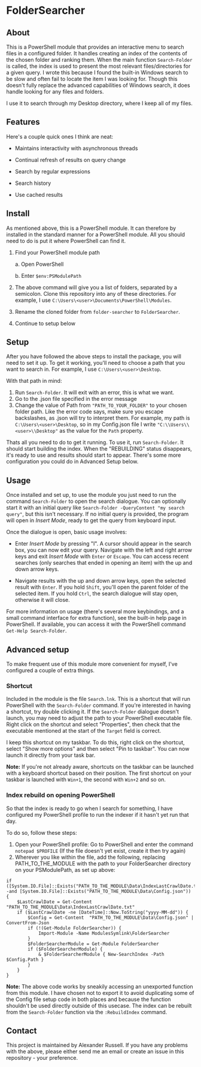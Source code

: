 # FolderSearcher

## About

This is a PowerShell module that provides an interactive menu to search files in a configured folder. It handles creating an index of the contents of the chosen folder and ranking them. When the main function `Search-Folder` is called, the index is used to present the most relevant files/directories for a given query. I wrote this because I found the built-in Windows search to be slow and often fail to locate the item I was looking for. Though this doesn't fully replace the advanced capabilities of Windows search, it does handle looking for any files and folders.

I use it to search through my Desktop directory, where I keep all of my files.

## Features

Here's a couple quick ones I think are neat:

* Maintains interactivity with asynchronous threads

* Continual refresh of results on query change

* Search by regular expressions

* Search history

* Use cached results

## Install

As mentioned above, this is a PowerShell module. It can therefore by installed in the standard manner for a PowerShell module. All you should need to do is put it where PowerShell can find it.

1. Find your PowerShell module path

    a. Open PowerShell

    b. Enter `$env:PSModulePath`

2. The above command will give you a list of folders, separated by a semicolon. Clone this repository into any of these directories. For example, I use `C:\Users\<user>\Documents\PowerShell\Modules`.

3. Rename the cloned folder from `folder-searcher` to `FolderSearcher`.

3. Continue to setup below

## Setup

After you have followed the above steps to install the package, you will need to set it up. To get it working, you'll need to choose a path that you want to search in. For example, I use `C:\Users\<user>\Desktop`.

With that path in mind:

1. Run `Search-Folder`. It will exit with an error, this is what we want.
2. Go to the .json file specified in the error message
3. Change the value of Path from `"PATH_TO_YOUR_FOLDER"` to your chosen folder path. Like the error code says, make sure you escape backslashes, as .json will try to interpret them. For example, my path is `C:\Users\<user>\Desktop`, so in my Config.json file I write `"C:\\Users\\<user>\\Desktop"` as the value for the `Path` property.

Thats all you need to do to get it running. To use it, run `Search-Folder`. It should start building the index. When the "REBUILDING" status disappears, it's ready to use and results should start to appear. There's some more configuration you could do in Advanced Setup below.

## Usage

Once installed and set up, to use the module you just need to run the command `Search-Folder` to open the search dialogue. You can optionally start it with an initial query like `Search-Folder -QueryContent "my search query"`, but this isn't necessary. If no initial query is provided, the program will open in *Insert Mode*, ready to get the query from keyboard input.

Once the dialogue is open, basic usage involves:

* Enter *Insert Mode* by pressing "I". A cursor should appear in the search box, you can now edit your query. Navigate with the left and right arrow keys and exit *Insert Mode* with `Enter` or `Escape`. You can access recent searches (only searches that ended in opening an item) with the up and down arrow keys.

* Navigate results with the up and down arrow keys, open the selected result with `Enter`. If you hold `Shift`, you'll open the parent folder of the selected item. If you hold `Ctrl`, the search dialogue will stay open, otherwise it will close.

For more information on usage (there's several more keybindings, and a small command interface for extra function), see the built-in help page in PowerShell. If available, you can access it with the PowerShell command `Get-Help Search-Folder`. 

## Advanced setup

To make frequent use of this module more convenient for myself, I've configured a couple of extra things.

### Shortcut

Included in the module is the file `Search.lnk`. This is a shortcut that will run PowerShell with the `Search-Folder` command. If you're interested in having a shortcut, try double clicking it. If the `Search-Folder` dialogue doesn't launch, you may need to adjust the path to your PowerShell executable file. Right click on the shortcut and select "Properties", then check that the executable mentioned at the start of the `Target` field is correct.

I keep this shortcut on my taskbar. To do this, right click on the shortcut, select "Show more options" and then select "Pin to taskbar". You can now launch it directly from your task bar. 

**Note:** If you're not already aware, shortcuts on the taskbar can be launched with a  keyboard shortcut based on their position. The first shortcut on your taskbar is launched with `Win+1`, the second with `Win+2` and so on.

### Index rebuild on opening PowerShell

So that the index is ready to go when I search for something, I have configured my PowerShell profile to run the indexer if it hasn't yet run that day.

To do so, follow these steps:

1. Open your PowerShell profile: Go to PowerShell and enter the command `notepad $PROFILE` (If the file doesn't yet exist, create it then try again)
2. Wherever you like within the file, add the following, replacing PATH_TO_THE_MODULE with the path to your FolderSearcher directory on your PSModulePath, as set up above:

```{PowerShell}
if ([System.IO.File]::Exists("PATH_TO_THE_MODULE\Data\IndexLastCrawlDate.txt") -and [System.IO.File]::Exists("PATH_TO_THE_MODULE\Data\Config.json")) {
    $LastCrawlDate = Get-Content "PATH_TO_THE_MODULE\Data\IndexLastCrawlDate.txt"
    if ($LastCrawlDate -ne [DateTime]::Now.ToString("yyyy-MM-dd")) {
        $Config = Get-Content  "PATH_TO_THE_MODULE\Data\Config.json" | ConvertFrom-Json
        if (!(Get-Module FolderSearcher)) {
            Import-Module -Name ModulesSymlink\FolderSearcher
        }
        $FolderSearcherModule = Get-Module FolderSearcher
        if ($FolderSearcherModule) {
            & $FolderSearcherModule { New-SearchIndex -Path $Config.Path }
        }
    }
}
```

**Note:** The above code works by sneakily accessing an unexported function from this module. I have chosen not to export it to avoid duplicating some of the Config file setup code in both places and because the function shouldn't be used directly outside of this usecase. The index can be rebuilt from the `Search-Folder` function via the `:RebuildIndex` command.

## Contact

This project is maintained by Alexander Russell. If you have any problems with the above, please either send me an email or create an issue in this repository - your preference.